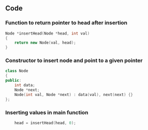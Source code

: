 ## Code
### Function to return pointer to head after insertion 
```cpp
Node *insertHead(Node *head, int val)
{
    return new Node(val, head);
}
```
### Constructor to insert node and point to a given pointer
```cpp
class Node
{
public:
    int data;
    Node *next;
    Node(int val, Node *next) : data(val), next(next) {}
};
```
### Inserting values in main function
```cpp
    head = insertHead(head, 0);
```
